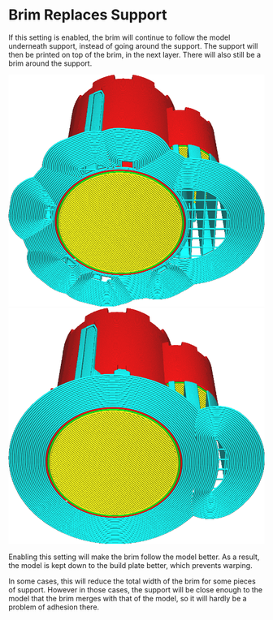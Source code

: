 Brim Replaces Support
====
If this setting is enabled, the brim will continue to follow the model underneath support, instead of going around the support. The support will then be printed on top of the brim, in the next layer. There will also still be a brim around the support.


![Disabled, the brim goes around the support](images/brim_replaces_support_disabled.png)
![Enabled, the brim goes underneath the support](images/brim_replaces_support_enabled.png)

Enabling this setting will make the brim follow the model better. As a result, the model is kept down to the build plate better, which prevents warping.

In some cases, this will reduce the total width of the brim for some pieces of support. However in those cases, the support will be close enough to the model that the brim merges with that of the model, so it will hardly be a problem of adhesion there.